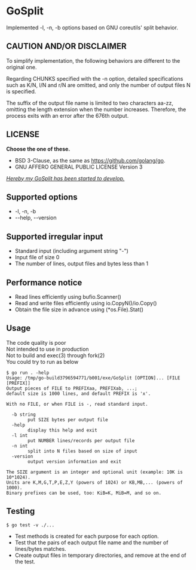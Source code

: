 # GoSplit

Implemented -l, -n, -b options based on GNU coreutils' split behavior.


## CAUTION AND/OR DISCLAIMER

To simplify implementation, the following behaviors are different to the original one.

Regarding CHUNKS specified with the -n option, detailed specifications such as K/N, l/N and r/N are omitted, and only the number of output files N is specified.

The suffix of the output file name is limited to two characters aa-zz, omitting the length extension when the number increases.
Therefore, the process exits with an error after the 676th output.


## LICENSE

**Choose the one of these.**

* BSD 3-Clause, as the same as https://github.com/golang/go.
* GNU AFFERO GENERAL PUBLIC LICENSE Version 3

<ins>_Hereby my GoSplit has been started to develop._</ins>


## Supported options

* -l, -n, -b
* --help, --version


## Supported irregular input

* Standard input (including argument string "-")
* Input file of size 0
* The number of lines, output files and bytes less than 1


## Performance notice

* Read lines efficiently using bufio.Scanner()
* Read and write files efficiently using io.CopyN()/io.Copy()
* Obtain the file size in advance using (*os.File).Stat()


## Usage

The code quality is poor \
Not intended to use in production \
Not to build and exec(3) through fork(2) \
You could try to run as below

```
$ go run . -help
Usage: /tmp/go-build3796594771/b001/exe/GoSplit [OPTION]... [FILE [PREFIX]]
Output pieces of FILE to PREFIXaa, PREFIXab, ...;
default size is 1000 lines, and default PREFIX is 'x'.

With no FILE, or when FILE is -, read standard input.

  -b string
    	put SIZE bytes per output file
  -help
    	display this help and exit
  -l int
    	put NUMBER lines/records per output file
  -n int
    	split into N files based on size of input
  -version
    	output version information and exit

The SIZE argument is an integer and optional unit (example: 10K is 10*1024).
Units are K,M,G,T,P,E,Z,Y (powers of 1024) or KB,MB,... (powers of 1000).
Binary prefixes can be used, too: KiB=K, MiB=M, and so on.
```


## Testing

```
$ go test -v ./...
```

* Test methods is created for each purpose for each option.
* Test that the pairs of each output file name and the number of lines/bytes matches.
* Create output files in temporary directories, and remove at the end of the test.
